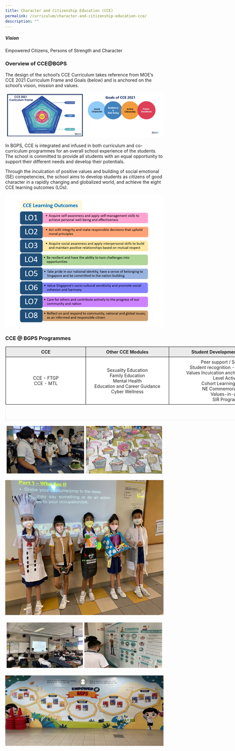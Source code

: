 ```yaml
---
title: Character and Citizenship Education (CCE)
permalink: /curriculum/character-and-citizenship-education-cce/
description: ""
---
```

##### Vision
Empowered Citizens, Persons of Strength and Character   

### Overview of CCE@BGPS

The design of the school’s CCE Curriculum takes reference from MOE’s CCE 2021 Curriculum Frame and Goals (below) and is anchored on the school’s vision, mission and values.

![Overview of CCE@BGPS](/images/Overview%20of%20CCE@BGPS.jpg)

In BGPS, CCE is integrated and infused in both curriculum and co-curriculum programmes for an overall school experience of the students. The school is committed to provide all students with an equal opportunity to support their different needs and develop their potentials.

Through the inculcation of positive values and building of social emotional (SE) competencies, the school aims to develop students as citizens of good character in a rapidly changing and globalized world, and achieve the eight CCE learning outcomes (LOs).

![CCE Learning Outcomes](/images/Learning%20Outcomes.png)

### CCE @ BGPS Programmes
  

<table class="iveo_table ive_eobj_center ives_tab_1" style="margin: auto; outline: 0px; padding: 0px; clear: both; border: 1px solid rgb(234, 234, 234); border-collapse: collapse; width: 903px; height: 235px;"><tbody style="margin: 0px; outline: 0px; padding: 0px;"><tr style="margin: 0px; outline: 0px; padding: 0px; background-color: rgb(235, 235, 235);"><td style="margin: 0px; outline: 0px; padding: 7px; text-align: center; background-color: transparent; color: rgb(34, 34, 34); border: 1px solid rgb(0, 0, 0); width: 255px;"><b style="margin: 0px; outline: 0px; padding: 0px;">CCE</b></td><td style="margin: 0px; outline: 0px; padding: 7px; text-align: center; background-color: transparent; color: rgb(34, 34, 34); border: 1px solid rgb(0, 0, 0); width: 263px;"><b style="margin: 0px; outline: 0px; padding: 0px;">Other CCE Modules</b></td><td style="margin: 0px; outline: 0px; padding: 7px; text-align: center; background-color: transparent; color: rgb(34, 34, 34); border: 1px solid rgb(0, 0, 0); width: 384px;"><b style="margin: 0px; outline: 0px; padding: 0px;">Student Development experiences</b></td></tr><tr style="margin: 0px; outline: 0px; padding: 0px; background-color: rgb(255, 255, 255);"><td style="margin: 0px; outline: 0px; padding: 7px; text-align: center; background-color: transparent; color: rgb(34, 34, 34); border: 1px solid rgb(0, 0, 0); width: 60px;">CCE - FTGP<br style="margin: 0px; outline: 0px; padding: 0px;">CCE - MTL</td><td style="margin: 0px; outline: 0px; padding: 7px; text-align: center; background-color: transparent; color: rgb(34, 34, 34); border: 1px solid rgb(0, 0, 0); width: 60px;">Sexuality Education<br style="margin: 0px; outline: 0px; padding: 0px;">Family Education<br style="margin: 0px; outline: 0px; padding: 0px;">Mental Health<br style="margin: 0px; outline: 0px; padding: 0px;">Education and Career Guidance<br style="margin: 0px; outline: 0px; padding: 0px;">Cyber Wellness</td><td style="margin: 0px; outline: 0px; padding: 7px; text-align: center; background-color: transparent; color: rgb(34, 34, 34); border: 1px solid rgb(0, 0, 0); width: 60px;">Peer support / Social Skills<br style="margin: 0px; outline: 0px; padding: 0px;">Student recognition - Awards / ECHA<br style="margin: 0px; outline: 0px; padding: 0px;">Values Inculcation anchored on 7 Habits&nbsp;<br style="margin: 0px; outline: 0px; padding: 0px;">Level Activities<br style="margin: 0px; outline: 0px; padding: 0px;">Cohort Learning Journeys<br style="margin: 0px; outline: 0px; padding: 0px;">NE Commemorative Days<br style="margin: 0px; outline: 0px; padding: 0px;">Values-in-action<br style="margin: 0px; outline: 0px; padding: 0px;">SIR Programme</td></tr></tbody></table>

![CCE @ BGPS Programmes](/images/CCE%20@%20BGPS%20Programmes_1.jpg)

![CCE @ BGPS Programmes](/images/CCE%20@%20BGPS%20Programmes_1.png)

![CCE @ BGPS Programmes](/images/CCE%20@%20BGPS%20Programmes_3.jpg)

![CCE @ BGPS Programmes](/images/CCE%20@%20BGPS%20Programmes_4.png)